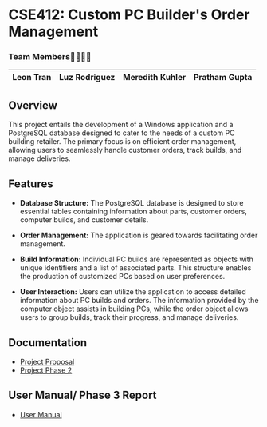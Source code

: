 # CSE412: Custom PC Builder's Order Management

### Team Members🫱🏻‍🫲🏾
|Leon Tran|Luz Rodriguez|Meredith Kuhler|Pratham Gupta|
|----|----|----|----|

## Overview

This project entails the development of a Windows application and a PostgreSQL database designed to cater to the needs of a custom PC building retailer. The primary focus is on efficient order management, allowing users to seamlessly handle customer orders, track builds, and manage deliveries.

## Features

- **Database Structure:** The PostgreSQL database is designed to store essential tables containing information about parts, customer orders, computer builds, and customer details.

- **Order Management:** The application is geared towards facilitating order management.
  
- **Build Information:** Individual PC builds are represented as objects with unique identifiers and a list of associated parts. This structure enables the production of customized PCs based on user preferences.

- **User Interaction:** Users can utilize the application to access detailed information about PC builds and orders. The information provided by the computer object assists in building PCs, while the order object allows users to group builds, track their progress, and manage deliveries.


## Documentation
- [Project Proposal](https://docs.google.com/document/d/1l8wrKWwqJqVfAqrUKCL4EuCQ35Ylrj1vcoXfyGUewtw/edit)
- [Project Phase 2](https://docs.google.com/document/d/12J8TuxrYpvXsVWXexZ6slrpkod9odAMZw5sVmzJfnRU/edit#heading=h.g0ogl328zari)

## User Manual/ Phase 3 Report
- [User Manual](https://docs.google.com/document/d/1V3LkDYAW8S25_7CXanJEaDjF3wUUEY3c-rlaNIcBETc/edit?usp=sharing)
